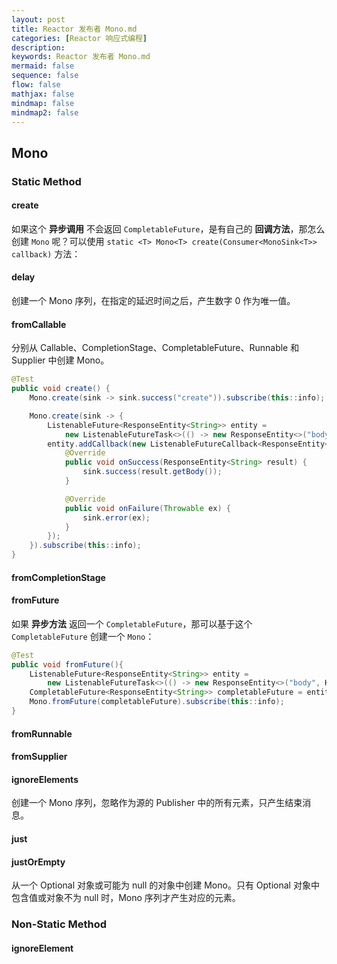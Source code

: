 ```yaml
---
layout: post
title: Reactor 发布者 Mono.md
categories: [Reactor 响应式编程]
description: 
keywords: Reactor 发布者 Mono.md
mermaid: false
sequence: false
flow: false
mathjax: false
mindmap: false
mindmap2: false
---
```

## Mono

### Static Method

#### create

如果这个 **异步调用** 不会返回 `CompletableFuture`，是有自己的 **回调方法**，那怎么创建 `Mono` 呢？可以使用 `static <T> Mono<T> create(Consumer<MonoSink<T>> callback)` 方法：



#### delay

创建一个 Mono 序列，在指定的延迟时间之后，产生数字 0 作为唯一值。



#### fromCallable

分别从 Callable、CompletionStage、CompletableFuture、Runnable 和 Supplier 中创建 Mono。

```java
@Test
public void create() {
    Mono.create(sink -> sink.success("create")).subscribe(this::info);

    Mono.create(sink -> {
        ListenableFuture<ResponseEntity<String>> entity =
            new ListenableFutureTask<>(() -> new ResponseEntity<>("body", HttpStatus.OK));
        entity.addCallback(new ListenableFutureCallback<ResponseEntity<String>>() {
            @Override
            public void onSuccess(ResponseEntity<String> result) {
                sink.success(result.getBody());
            }

            @Override
            public void onFailure(Throwable ex) {
                sink.error(ex);
            }
        });
    }).subscribe(this::info);
}
```



#### fromCompletionStage

#### fromFuture

如果 **异步方法** 返回一个 `CompletableFuture`，那可以基于这个 `CompletableFuture` 创建一个 `Mono`：



```java
@Test
public void fromFuture(){
    ListenableFuture<ResponseEntity<String>> entity =
        new ListenableFutureTask<>(() -> new ResponseEntity<>("body", HttpStatus.OK));
    CompletableFuture<ResponseEntity<String>> completableFuture = entity.completable();
    Mono.fromFuture(completableFuture).subscribe(this::info);
}
```



#### fromRunnable

#### fromSupplier



#### ignoreElements

创建一个 Mono 序列，忽略作为源的 Publisher 中的所有元素，只产生结束消息。



#### just

#### justOrEmpty

从一个 Optional 对象或可能为 null 的对象中创建 Mono。只有 Optional 对象中包含值或对象不为 null 时，Mono 序列才产生对应的元素。



### Non-Static Method

#### ignoreElement